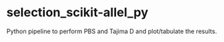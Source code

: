 # selection_scikit-allel_py
Python pipeline to perform PBS and Tajima D and plot/tabulate the results. 

